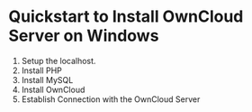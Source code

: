 ﻿# Quickstart to Install OwnCloud Server on Windows

1. Setup the localhost.
2. Install PHP
3. Install MySQL
4. Install OwnCloud
5. Establish Connection with the OwnCloud Server







